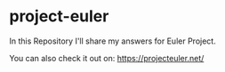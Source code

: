 # project-euler

In this Repository I'll share my answers for Euler Project.

You can also check it out on: https://projecteuler.net/
